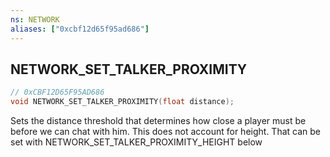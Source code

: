 ```yaml
---
ns: NETWORK
aliases: ["0xcbf12d65f95ad686"]
---
```

## NETWORK_SET_TALKER_PROXIMITY

```c
// 0xCBF12D65F95AD686
void NETWORK_SET_TALKER_PROXIMITY(float distance);
```

Sets the distance threshold that determines how close a player must be before we can chat with him. This does not account for height. That can be set with NETWORK_SET_TALKER_PROXIMITY_HEIGHT below

